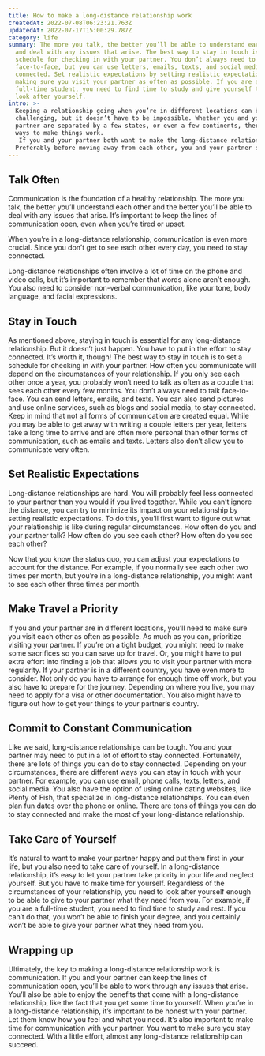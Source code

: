 ```yaml
---
title: How to make a long-distance relationship work
createdAt: 2022-07-08T06:23:21.763Z
updatedAt: 2022-07-17T15:00:29.787Z
category: life
summary: The more you talk, the better you’ll be able to understand each other
  and deal with any issues that arise. The best way to stay in touch is to set a
  schedule for checking in with your partner. You don’t always need to talk
  face-to-face, but you can use letters, emails, texts, and social media to stay
  connected. Set realistic expectations by setting realistic expectations and
  making sure you visit your partner as often as possible. If you are a
  full-time student, you need to find time to study and give yourself time to
  look after yourself.
intro: >-
  Keeping a relationship going when you’re in different locations can be
  challenging, but it doesn’t have to be impossible. Whether you and your
  partner are separated by a few states, or even a few continents, there are
  ways to make things work.
   If you and your partner both want to make the long-distance relationship work, the two of you need to be willing and committed to making it happen. You will need to put in the effort required to see this through. Fortunately, with some planning and persistence, it is possible for most couples who are separated by distance to continue their relationship.
  Preferably before moving away from each other, you and your partner should have open communication about where your relationship is heading. Are you ready for something serious? Are both of you ready for a long-distance relationship? Do you want the same things? If so, then let’s get started on how to make a long-distance relationship work!
---
```


## Talk Often

Communication is the foundation of a healthy relationship. The more you talk, the better you’ll understand each other and the better you’ll be able to deal with any issues that arise. It’s important to keep the lines of communication open, even when you’re tired or upset.

When you’re in a long-distance relationship, communication is even more crucial. Since you don’t get to see each other every day, you need to stay connected.

Long-distance relationships often involve a lot of time on the phone and video calls, but it’s important to remember that words alone aren’t enough. You also need to consider non-verbal communication, like your tone, body language, and facial expressions.

## Stay in Touch

As mentioned above, staying in touch is essential for any long-distance relationship. But it doesn’t just happen. You have to put in the effort to stay connected. It’s worth it, though!
The best way to stay in touch is to set a schedule for checking in with your partner. How often you communicate will depend on the circumstances of your relationship. If you only see each other once a year, you probably won’t need to talk as often as a couple that sees each other every few months.
You don’t always need to talk face-to-face. You can send letters, emails, and texts. You can also send pictures and use online services, such as blogs and social media, to stay connected.
Keep in mind that not all forms of communication are created equal. While you may be able to get away with writing a couple letters per year, letters take a long time to arrive and are often more personal than other forms of communication, such as emails and texts. Letters also don’t allow you to communicate very often.

## Set Realistic Expectations

Long-distance relationships are hard. You will probably feel less connected to your partner than you would if you lived together. While you can’t ignore the distance, you can try to minimize its impact on your relationship by setting realistic expectations.
To do this, you’ll first want to figure out what your relationship is like during regular circumstances. How often do you and your partner talk? How often do you see each other? How often do you see each other?

Now that you know the status quo, you can adjust your expectations to account for the distance. For example, if you normally see each other two times per month, but you’re in a long-distance relationship, you might want to see each other three times per month.

## Make Travel a Priority

If you and your partner are in different locations, you’ll need to make sure you visit each other as often as possible.
As much as you can, prioritize visiting your partner. If you’re on a tight budget, you might need to make some sacrifices so you can save up for travel. Or, you might have to put extra effort into finding a job that allows you to visit your partner with more regularity.
If your partner is in a different country, you have even more to consider. Not only do you have to arrange for enough time off work, but you also have to prepare for the journey. Depending on where you live, you may need to apply for a visa or other documentation. You also might have to figure out how to get your things to your partner’s country.

## Commit to Constant Communication

Like we said, long-distance relationships can be tough. You and your partner may need to put in a lot of effort to stay connected. Fortunately, there are lots of things you can do to stay connected.
Depending on your circumstances, there are different ways you can stay in touch with your partner. For example, you can use email, phone calls, texts, letters, and social media. You also have the option of using online dating websites, like Plenty of Fish, that specialize in long-distance relationships.
You can even plan fun dates over the phone or online. There are tons of things you can do to stay connected and make the most of your long-distance relationship.

## Take Care of Yourself

It’s natural to want to make your partner happy and put them first in your life, but you also need to take care of yourself.
In a long-distance relationship, it’s easy to let your partner take priority in your life and neglect yourself. But you have to make time for yourself.
Regardless of the circumstances of your relationship, you need to look after yourself enough to be able to give to your partner what they need from you. For example, if you are a full-time student, you need to find time to study and rest. If you can’t do that, you won’t be able to finish your degree, and you certainly won’t be able to give your partner what they need from you.

## Wrapping up

Ultimately, the key to making a long-distance relationship work is communication. If you and your partner can keep the lines of communication open, you’ll be able to work through any issues that arise. You’ll also be able to enjoy the benefits that come with a long-distance relationship, like the fact that you get some time to yourself.
When you’re in a long-distance relationship, it’s important to be honest with your partner. Let them know how you feel and what you need. It’s also important to make time for communication with your partner. You want to make sure you stay connected. With a little effort, almost any long-distance relationship can succeed.
